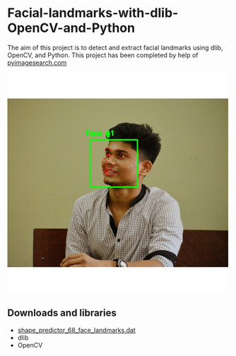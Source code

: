 # Facial-landmarks-with-dlib-OpenCV-and-Python
 The aim of this project is to detect and extract facial landmarks using dlib, OpenCV, and Python. This project has been completed by help of [pyimagesearch.com](https://www.pyimagesearch.com/2017/04/24/eye-blink-detection-opencv-python-dlib/)
 
![image](https://github.com/Rohit9403/Facial-landmarks-with-dlib-OpenCV-and-Python/blob/master/savedImage.jpg)

## Downloads and libraries
- [shape_predictor_68_face_landmarks.dat](https://www.pyimagesearch.com/2017/04/24/eye-blink-detection-opencv-python-dlib/#download-the-code)
- dlib
- OpenCV
